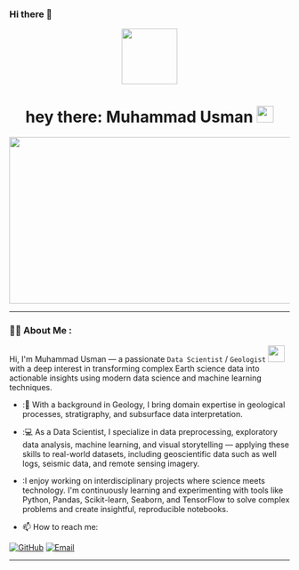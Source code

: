 ### Hi there 👋

<!--
**MuhammadUsman/MuhammadUsman** is a ✨ _special_ ✨ repository because its `README.md` (this file) appears on your GitHub profile.

Here are some ideas to get you started:

- 🔭 I’m currently working on ...
- 🌱 I’m currently learning ...
- 👯 I’m looking to collaborate on ...
- 🤔 I’m looking for help with ...
- 💬 Ask me about ...
- 📫 How to reach me: ...
- 😄 Pronouns: ...
- ⚡ Fun fact: ...
-->

<div id="header" align="center">
  <img src="https://media.giphy.com/media/M9gbBd9nbDrOTu1Mqx/giphy.gif" width="100"/>

  

  <h1>
    hey there: Muhammad Usman
    <img src="https://media.giphy.com/media/hvRJCLFzcasrR4ia7z/giphy.gif" width="30px"/>
  </h1>
</div>
<div align="center">
  <img src="https://www.google.com/imgres?q=%20animated%20gif%20for%20github%20profile&imgurl=https%3A%2F%2Fuser-images.githubusercontent.com%2F74038190%2F212748842-9fcbad5b-6173-4175-8a61-521f3dbb7514.gif&imgrefurl=https%3A%2F%2Fgithub.com%2FAnmol-Baranwal%2FCool-GIFs-For-GitHub&docid=hqmA8T4OFW0sOM&tbnid=N8Ehn8UbrUx_CM&vet=12ahUKEwi-1rPHzt2OAxXN9AIHHeMiCG0QM3oECB0QAA..i&w=512&h=384&hcb=2&ved=2ahUKEwi-1rPHzt2OAxXN9AIHHeMiCG0QM3oECB0QAA" width="600" height="300"/>
</div>

---

### 👨‍💻 About Me :
Hi, I'm Muhammad Usman — a passionate `Data Scientist` / `Geologist` <img src="https://media.giphy.com/media/WUlplcMpOCEmTGBtBW/giphy.gif" width="30"> with a deep interest in transforming complex Earth science data into actionable insights using modern data science and machine learning techniques.
- :🔬 With a background in Geology, I bring domain expertise in geological processes, stratigraphy, and subsurface data interpretation.

- :💻 As a Data Scientist, I specialize in data preprocessing, exploratory data analysis, machine learning, and visual storytelling — applying these skills to real-world datasets, including geoscientific data such as well logs, seismic data, and remote sensing imagery.

- :I enjoy working on interdisciplinary projects where science meets technology. I'm continuously learning and experimenting with tools like Python, Pandas, Scikit-learn, Seaborn, and TensorFlow to solve complex problems and create insightful, reproducible notebooks.
- :mailbox: How to reach me: 

[![GitHub](https://img.shields.io/badge/GitHub-Profile-blue?style=for-the-badge&logo=github)](https://github.com/MuhaammadUsman) 
[![Email](https://img.shields.io/badge/Email-Contact%20Me-red?style=for-the-badge&logo=email)](mailto:mughalusman8575@gmail.com)

---
